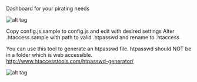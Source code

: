 Dashboard for your pirating needs

![alt tag](https://raw.github.com/danomoseley/pirateShip/master/screenshots/pirateShip.png)

Copy config.js.sample to config.js and edit with desired settings
Alter .htaccess.sample with path to valid .htpasswd and rename to .htaccess

You can use this tool to generate an htpasswd file. htpasswd should NOT be in a folder which is web accessible.
http://www.htaccesstools.com/htpasswd-generator/

![alt tag](https://raw.github.com/danomoseley/pirateShip/master/screenshots/fancyPirateShip.png)

